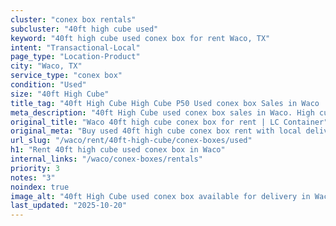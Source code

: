 ```yaml
---
cluster: "conex box rentals"
subcluster: "40ft high cube used"
keyword: "40ft high cube used conex box for rent Waco, TX"
intent: "Transactional-Local"
page_type: "Location-Product"
city: "Waco, TX"
service_type: "conex box"
condition: "Used"
size: "40ft High Cube"
title_tag: "40ft High Cube High Cube P50 Used conex box Sales in Waco | LC Container"
meta_description: "40ft High Cube used conex box sales in Waco. High cube containers with extra height. Fast delivery, competitive pricing. Serving conex boxes area. Quote ID: GV0. Call (214) 524-4168 for your free quote today."
original_title: "Waco 40ft high cube conex box for rent | LC Container"
original_meta: "Buy used 40ft high cube conex box rent with local delivery in Waco, TX. LC Container — local Since 2003. Request a fast quote today."
url_slug: "/waco/rent/40ft-high-cube/conex-boxes/used"
h1: "Rent 40ft high cube used conex box in Waco"
internal_links: "/waco/conex-boxes/rentals"
priority: 3
notes: "3"
noindex: true
image_alt: "40ft High Cube used conex box available for delivery in Waco"
last_updated: "2025-10-20"
---
```


<!-- TODO: Add unique city/inventory copy, images, and internal links here. -->
